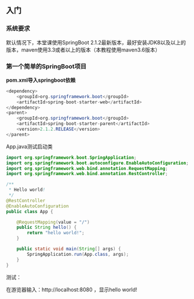 ## 入门

### 系统要求

默认情况下，本堂课使用SpringBoot 2.1.2最新版本，最好安装JDK8以及以上的版本，maven使用3.3或者以上的版本（本教程使用maven3.6版本）

### 第一个简单的SpringBoot项目

**pom.xml导入springboot依赖**

```java
<dependency>
    <groupId>org.springframework.boot</groupId>
    <artifactId>spring-boot-starter-web</artifactId>
</dependency>
<parent>
    <groupId>org.springframework.boot</groupId>
    <artifactId>spring-boot-starter-parent</artifactId>
    <version>2.1.2.RELEASE</version>
</parent>
```

App.java测试启动类

```java
import org.springframework.boot.SpringApplication;
import org.springframework.boot.autoconfigure.EnableAutoConfiguration;
import org.springframework.web.bind.annotation.RequestMapping;
import org.springframework.web.bind.annotation.RestController;

/**
 * Hello world!
 */
@RestController
@EnableAutoConfiguration
public class App {

    @RequestMapping(value = "/")
    public String hello() {
        return "hello world!";
    }

    public static void main(String[] args) {
        SpringApplication.run(App.class, args);
    }
}
```

测试：

在游览器输入：http://localhost:8080 ，显示hello world!



